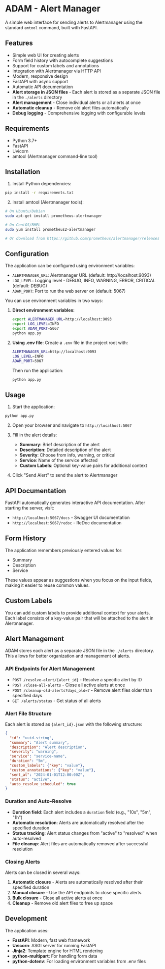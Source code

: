 # ADAM - Alert Manager

A simple web interface for sending alerts to Alertmanager using the standard `amtool` command, built with FastAPI.

## Features

- Simple web UI for creating alerts
- Form field history with autocomplete suggestions
- Support for custom labels and annotations
- Integration with Alertmanager via HTTP API
- Modern, responsive design
- FastAPI with async support
- Automatic API documentation
- **Alert storage in JSON files** - Each alert is stored as a separate JSON file in the `./alerts` directory
- **Alert management** - Close individual alerts or all alerts at once
- **Automatic cleanup** - Remove old alert files automatically
- **Debug logging** - Comprehensive logging with configurable levels

## Requirements

- Python 3.7+
- FastAPI
- Uvicorn
- amtool (Alertmanager command-line tool)

## Installation

1. Install Python dependencies:
```bash
pip install -r requirements.txt
```

2. Install amtool (Alertmanager tools):
```bash
# On Ubuntu/Debian
sudo apt-get install prometheus-alertmanager

# On CentOS/RHEL
sudo yum install prometheus2-alertmanager

# Or download from https://github.com/prometheus/alertmanager/releases
```

## Configuration

The application can be configured using environment variables:

- `ALERTMANAGER_URL`: Alertmanager URL (default: http://localhost:9093)
- `LOG_LEVEL`: Logging level - DEBUG, INFO, WARNING, ERROR, CRITICAL (default: DEBUG)
- `ADAM_PORT`: Port to run the web server on (default: 5067)

You can use environment variables in two ways:

1. **Direct environment variables**:
   ```bash
   export ALERTMANAGER_URL=http://localhost:9093
   export LOG_LEVEL=INFO
   export ADAM_PORT=5067
   python app.py
   ```

2. **Using .env file**:
   Create a `.env` file in the project root with:
   ```bash
   ALERTMANAGER_URL=http://localhost:9093
   LOG_LEVEL=INFO
   ADAM_PORT=5067
   ```
   
   Then run the application:
   ```bash
   python app.py
   ```

## Usage

1. Start the application:
```bash
python app.py
```

2. Open your browser and navigate to `http://localhost:5067`

3. Fill in the alert details:
   - **Summary**: Brief description of the alert
   - **Description**: Detailed description of the alert
   - **Severity**: Choose from info, warning, or critical
   - **Service**: Name of the service affected
   - **Custom Labels**: Optional key-value pairs for additional context

4. Click "Send Alert" to send the alert to Alertmanager

## API Documentation

FastAPI automatically generates interactive API documentation. After starting the server, visit:
- `http://localhost:5067/docs` - Swagger UI documentation
- `http://localhost:5067/redoc` - ReDoc documentation

## Form History

The application remembers previously entered values for:
- Summary
- Description  
- Service

These values appear as suggestions when you focus on the input fields, making it easier to reuse common values.

## Custom Labels

You can add custom labels to provide additional context for your alerts. Each label consists of a key-value pair that will be attached to the alert in Alertmanager.

## Alert Management

ADAM stores each alert as a separate JSON file in the `./alerts` directory. This allows for better organization and management of alerts.

### API Endpoints for Alert Management

- `POST /resolve-alert/{alert_id}` - Resolve a specific alert by ID
- `POST /close-all-alerts` - Close all active alerts at once
- `POST /cleanup-old-alerts?days_old=7` - Remove alert files older than specified days
- `GET /alerts/status` - Get status of all alerts

### Alert File Structure

Each alert is stored as `{alert_id}.json` with the following structure:
```json
{
  "id": "uuid-string",
  "summary": "Alert summary",
  "description": "Alert description",
  "severity": "warning",
  "service": "service-name",
  "duration": "5m",
  "custom_labels": {"key": "value"},
  "custom_annotations": {"key": "value"},
  "sent_at": "2024-01-01T12:00:00Z",
  "status": "active",
  "auto_resolve_scheduled": true
}
```

### Duration and Auto-Resolve

- **Duration field**: Each alert includes a `duration` field (e.g., "10s", "5m", "1h")
- **Automatic resolution**: Alerts are automatically resolved after the specified duration
- **Status tracking**: Alert status changes from "active" to "resolved" when auto-resolved
- **File cleanup**: Alert files are automatically removed after successful resolution

### Closing Alerts

Alerts can be closed in several ways:

1. **Automatic closure** - Alerts are automatically resolved after their specified duration
2. **Manual closure** - Use the API endpoints to close specific alerts
3. **Bulk closure** - Close all active alerts at once
4. **Cleanup** - Remove old alert files to free up space

## Development

The application uses:
- **FastAPI**: Modern, fast web framework
- **Uvicorn**: ASGI server for running FastAPI
- **Jinja2**: Template engine for HTML rendering
- **python-multipart**: For handling form data
- **python-dotenv**: For loading environment variables from .env files